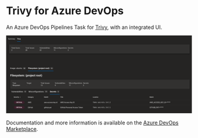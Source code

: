 # Trivy for Azure DevOps

An Azure DevOps Pipelines Task for [Trivy](https://github.com/aquasecurity/trivy), with an integrated UI.

![Screenshot showing the Trivy extension in the Azure Devops UI](screenshot.png)

Documentation and more information is available on the [Azure DevOps Marketplace](https://marketplace.visualstudio.com/items?itemName=AquaSecurityOfficial.trivy-official).
